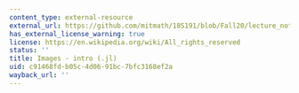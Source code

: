 ```yaml
---
content_type: external-resource
external_url: https://github.com/mitmath/18S191/blob/Fall20/lecture_notebooks/week1/01-images-intro.jl
has_external_license_warning: true
license: https://en.wikipedia.org/wiki/All_rights_reserved
status: ''
title: Images - intro (.jl)
uid: c91468fd-b05c-4d06-91bc-7bfc3168ef2a
wayback_url: ''
---
```

